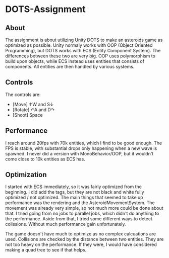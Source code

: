 # DOTS-Assignment
 
## About
The assignment is about utilizing Unity DOTS to make an asteroids game as optimized as possible. Unity normaly works with OOP (Object Oriented Programming), but DOTS works with ECS (Entity Component System). The differences between these two are very big. OOP uses polymorphism to build upon objects, while ECS instead uses entities that consists of components. All entities are then handled by various systems.

## Controls
The controls are:
- [Move] ↑W and S↓
- [Rotate] ↶A and D↷
- [Shoot] Space

## Performance
I reach around 20fps with 70k entities, which I find to be good enough.
The FPS is stable, with substantial drops only happening when a new wave is spawned.
I never did a version with MonoBehavior/OOP, but it wouldn't come close to 10k entities as ECS has.

## Optimization
I started with ECS immediately, so it was fairly optimized from the beginning. I did add the tags, but they are not black and white fully optimized / not optimized.
The main things that seemed to take up performance was the rendering and the AsteroidMovementSystem.
The movement was already very simple, so not much more could be done about that.
I tried going from no jobs to parallel jobs, which didn't do anything to the performance.
Aside from that, I tried some different ways to detect colissions. Without much performance gain unfortunately.

The game doesn't have much to optimize as no complex calcuations are used.
Collisions are checked by the distance between two entities. They are not too heavy on the performance.
If they were, I would have considered making a quad tree to see if that helps.
